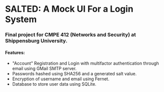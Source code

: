 # SALTED: A Mock UI For a Login System   
### Final project for CMPE 412 (Networks and Security) at Shippensburg University.  


#### Features:
- "Account" Registration and Login with multifactor authentication through email using GMail SMTP server.
- Passwords hashed using SHA256 and a generated salt value.  
- Encryption of username and email using Fernet.  
- Database to store user data using SQLite.  
